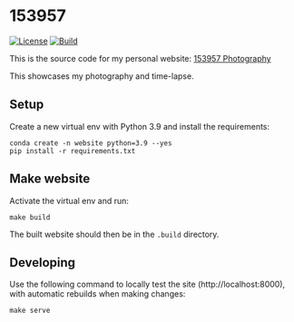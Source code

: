 # 153957

[![License](https://img.shields.io/github/license/153957/153957)](https://github.com/153957/153957/blob/master/LICENSE)
[![Build](https://img.shields.io/github/workflow/status/153957/153957/Run%20tests)](https://github.com/153957/153957/actions)

This is the source code for my personal website:
[153957 Photography](https://arne.delaat.net)

This showcases my photography and time-lapse.


## Setup

Create a new virtual env with Python 3.9 and install the requirements:

    conda create -n website python=3.9 --yes
    pip install -r requirements.txt


## Make website

Activate the virtual env and run:

    make build

The built website should then be in the `.build` directory.


## Developing

Use the following command to locally test the site (http://localhost:8000),
with automatic rebuilds when making changes:

    make serve
